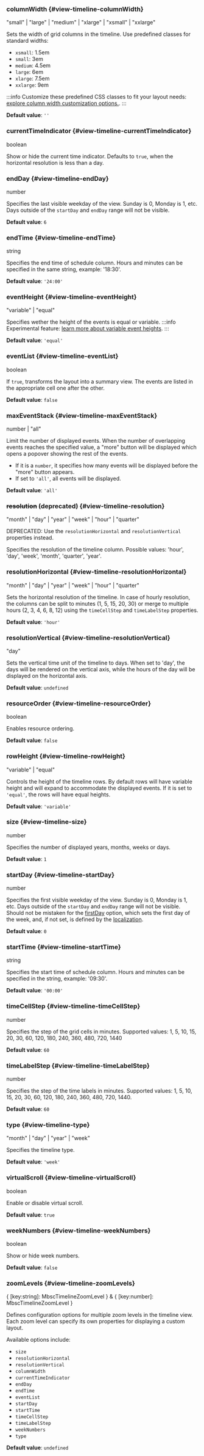 ### columnWidth {#view-timeline-columnWidth}

"small" &#124; "large" &#124; "medium" &#124; "xlarge" &#124; "xsmall" &#124; "xxlarge"

Sets the width of grid columns in the timeline.
Use predefined classes for standard widths:
 - `xsmall`: 1.5em
 - `small`: 3em
 - `medium`: 4.5em
 - `large`: 6em
 - `xlarge`: 7.5em
 - `xxlarge`: 9em

:::info
Customize these predefined CSS classes to fit your layout needs:
[explore column width customization options.](./timeline#column-width).
:::

**Default value**: `''`
### currentTimeIndicator {#view-timeline-currentTimeIndicator}

boolean

Show or hide the current time indicator.
Defaults to `true`, when the horizontal resolution is less than a day.
### endDay {#view-timeline-endDay}

number

Specifies the last visible weekday of the view. Sunday is 0, Monday is 1, etc.
Days outside of the `startDay` and `endDay` range will not be visible.

**Default value**: `6`
### endTime {#view-timeline-endTime}

string

Specifies the end time of schedule column.
Hours and minutes can be specified in the same string, example: &#039;18:30&#039;.

**Default value**: `'24:00'`
### eventHeight {#view-timeline-eventHeight}

"variable" &#124; "equal"

Specifies wether the height of the events is equal or variable.
:::info
Experimental feature: [learn more about variable
event heights](https://mobiscroll.com/docs/eventcalendar/timeline#variable-event-height).
:::

**Default value**: `'equal'`
### eventList {#view-timeline-eventList}

boolean

If `true`, transforms the layout into a summary view.
The events are listed in the appropriate cell one after the other.

**Default value**: `false`
### maxEventStack {#view-timeline-maxEventStack}

number &#124; "all"

Limit the number of displayed events. When the number of overlapping events reaches the
specified value, a &quot;more&quot; button will be displayed which opens a popover showing the rest of the events.
  - If it is a `number`, it specifies how many events will be displayed before the &quot;more&quot; button appears.
  - If set to `'all'`, all events will be displayed.

**Default value**: `'all'`
### ~~resolution~~ (deprecated) {#view-timeline-resolution}

"month" &#124; "day" &#124; "year" &#124; "week" &#124; "hour" &#124; "quarter"

DEPRECATED: Use the `resolutionHorizontal` and `resolutionVertical` properties instead.

Specifies the resolution of the timeline column.
Possible values: &#039;hour&#039;, &#039;day&#039;, &#039;week&#039;, &#039;month&#039;, &#039;quarter&#039;, &#039;year&#039;.
### resolutionHorizontal {#view-timeline-resolutionHorizontal}

"month" &#124; "day" &#124; "year" &#124; "week" &#124; "hour" &#124; "quarter"

Sets the horizontal resolution of the timeline.
In case of hourly resolution, the columns can be split to minutes (1, 5, 15, 20, 30) or merge to multiple
hours (2, 3, 4, 6, 8, 12) using the `timeCellStep` and `timeLabelStep` properties.

**Default value**: `'hour'`
### resolutionVertical {#view-timeline-resolutionVertical}

"day"

Sets the vertical time unit of the timeline to days.
When set to &#039;day&#039;, the days will be rendered on the vertical axis,
while the hours of the day will be displayed on the horizontal axis.

**Default value**: `undefined`
### resourceOrder {#view-timeline-resourceOrder}

boolean

Enables resource ordering.

**Default value**: `false`
### rowHeight {#view-timeline-rowHeight}

"variable" &#124; "equal"

Controls the height of the timeline rows.
By default rows will have variable height and will expand to accommodate the displayed events.
If it is set to `'equal'`, the rows will have equal heights.

**Default value**: `'variable'`
### size {#view-timeline-size}

number

Specifies the number of displayed years, months, weeks or days.

**Default value**: `1`
### startDay {#view-timeline-startDay}

number

Specifies the first visible weekday of the view. Sunday is 0, Monday is 1, etc.
Days outside of the `startDay` and `endDay` range will not be visible.
Should not be mistaken for the [firstDay](#localization-firstDay) option,
which sets the first day of the week, and, if not set, is defined by the [localization](#localization-locale).

**Default value**: `0`
### startTime {#view-timeline-startTime}

string

Specifies the start time of schedule column.
Hours and minutes can be specified in the string, example: &#039;09:30&#039;.

**Default value**: `'00:00'`
### timeCellStep {#view-timeline-timeCellStep}

number

Specifies the step of the grid cells in minutes.
Supported values: 1, 5, 10, 15, 20, 30, 60, 120, 180, 240, 360, 480, 720, 1440

**Default value**: `60`
### timeLabelStep {#view-timeline-timeLabelStep}

number

Specifies the step of the time labels in minutes.
Supported values: 1, 5, 10, 15, 20, 30, 60, 120, 180, 240, 360, 480, 720, 1440.

**Default value**: `60`
### type {#view-timeline-type}

"month" &#124; "day" &#124; "year" &#124; "week"

Specifies the timeline type.

**Default value**: `'week'`
### virtualScroll {#view-timeline-virtualScroll}

boolean

Enable or disable virtual scroll.

**Default value**: `true`
### weekNumbers {#view-timeline-weekNumbers}

boolean

Show or hide week numbers.

**Default value**: `false`
### zoomLevels {#view-timeline-zoomLevels}

{ [key:string]: MbscTimelineZoomLevel } &amp; { [key:number]: MbscTimelineZoomLevel }

Defines configuration options for multiple zoom levels in the timeline view.
Each zoom level can specify its own properties for displaying a custom layout.

Available options include:
 - `size`
 - `resolutionHorizontal`
 - `resolutionVertical`
 - `columnWidth`
 - `currentTimeIndicator`
 - `endDay`
 - `endTime`
 - `eventList`
 - `startDay`
 - `startTime`
 - `timeCellStep`
 - `timeLabelStep`
 - `weekNumbers`
 - `type`

**Default value**: `undefined`